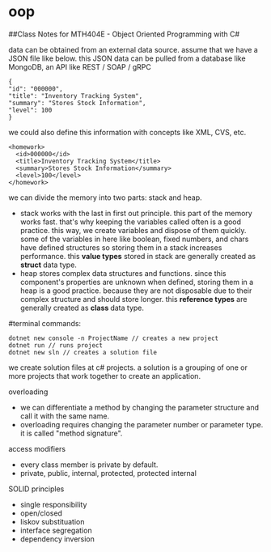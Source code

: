 # oop
##Class Notes for MTH404E - Object Oriented Programming with C# 

data can be obtained from an external data source. assume that we have a JSON file like below. this JSON data can be pulled from a database like MongoDB, an API like REST / SOAP / gRPC <br/>
```
{
"id": "000000",
"title": "Inventory Tracking System",
"summary": "Stores Stock Information",
"level": 100
}
```
we could also define this information with concepts like XML, CVS, etc. <br/>
```
<homework>
  <id>000000</id>
  <title>Inventory Tracking System</title>
  <summary>Stores Stock Information</summary>
  <level>100</level>
</homework>
```

we can divide the memory into two parts: stack and heap.
* stack works with the last in first out principle. this part of the memory works fast. that's why keeping the variables called often is a good practice. this way, we create variables and dispose of them quickly. some of the variables in here like boolean, fixed numbers, and chars have defined structures so storing them in a stack increases performance. this <b>value types</b> stored in stack are generally created as <b>struct</b> data type.
* heap stores complex data structures and functions. since this component's properties are unknown when defined, storing them in a heap is a good practice. because they are not disposable due to their complex structure and should store longer. this <b>reference types</b> are generally created as <b> class </b> data type.

#terminal commands:
```
dotnet new console -n ProjectName // creates a new project
dotnet run // runs project
dotnet new sln // creates a solution file
```
we create solution files at c# projects. a solution is a grouping of one or more projects that work together to create an application.

overloading
* we can differentiate a method by changing the parameter structure and call it with the same name.
* overloading requires changing the parameter number or parameter type. it is called "method signature".

access modifiers
* every class member is private by default.
* private, public, internal, protected, protected internal

SOLID principles
* single responsibility
* open/closed
* liskov substituation
* interface segregation
* dependency inversion

